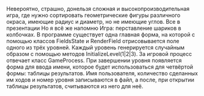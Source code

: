 Невероятно, страшно, донельзя сложная и высокопроизводительная игра, где нужно сортировать геометрические фигуры различного окраса, имеющие радиус и диаметр, но не имеющие углов.
Все в презентации
Но я всё же напомню
Игра: перставление шариков в колбочках. В программе существует одна главная форма, на которой с помощью классов FieldsState и RenderField отрисовывается поле одного из трёх уровней. Каждый уровень генерируется случайным образом с помощью методов InitializeLevel(1|2|3). За игровой процесс отвечает класс GameProcess. При завершении уровня появляется форма для ввода имени, которое будет использоваться для четвёртой формы: таблицы результатов. Имя пользователя, количество сделанных им ходов и номер уровня записываются в файл, а после, при открытии таблицы результатов, считываются из него для неё.
